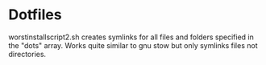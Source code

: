 # Dotfiles
worstinstallscript2.sh creates symlinks for all files and folders specified in the "dots" array.
Works quite similar to gnu stow but only symlinks files not directories.
